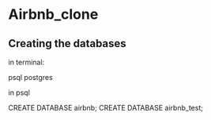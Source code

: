 # Airbnb_clone

Creating the databases
----------------------
in terminal:

psql postgres

in psql

CREATE DATABASE airbnb;
CREATE DATABASE airbnb_test;
